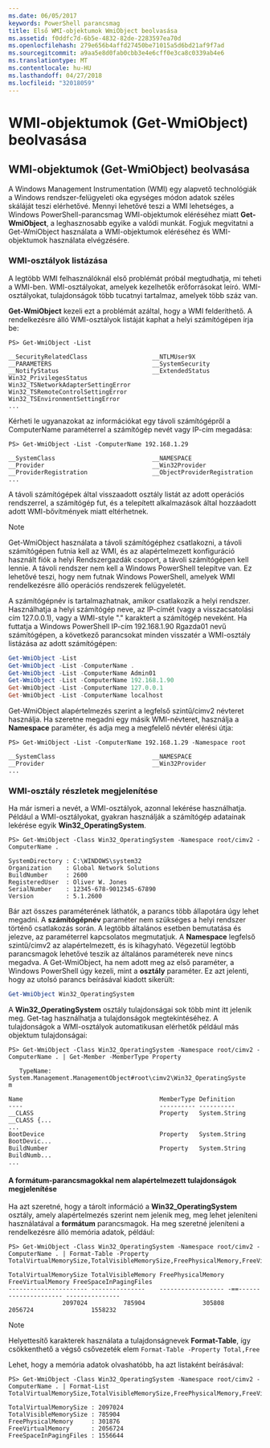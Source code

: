 ```yaml
---
ms.date: 06/05/2017
keywords: PowerShell parancsmag
title: Első WMI-objektumok WmiObject beolvasása
ms.assetid: f0ddfc7d-6b5e-4832-82de-2283597ea70d
ms.openlocfilehash: 279e656b4affd27450be71015a5d6bd21af9f7ad
ms.sourcegitcommit: a9aa5e8d0fab0cbb3e4e6cff0e3ca8c0339ab4e6
ms.translationtype: MT
ms.contentlocale: hu-HU
ms.lasthandoff: 04/27/2018
ms.locfileid: "32018059"
---
```

# <a name="getting-wmi-objects-get-wmiobject"></a>WMI-objektumok (Get-WmiObject) beolvasása

## <a name="getting-wmi-objects-get-wmiobject"></a>WMI-objektumok (Get-WmiObject) beolvasása

A Windows Management Instrumentation (WMI) egy alapvető technológiák a Windows rendszer-felügyeleti oka egységes módon adatok széles skáláját teszi elérhetővé. Mennyi lehetővé teszi a WMI lehetséges, a Windows PowerShell-parancsmag WMI-objektumok eléréséhez miatt **Get-WmiObject**, a leghasznosabb egyike a valódi munkát. Fogjuk megvitatni a Get-WmiObject használata a WMI-objektumok eléréséhez és WMI-objektumok használata elvégzésére.

### <a name="listing-wmi-classes"></a>WMI-osztályok listázása

A legtöbb WMI felhasználóknál első problémát próbál megtudhatja, mi teheti a WMI-ben. WMI-osztályokat, amelyek kezelhetők erőforrásokat leíró. WMI-osztályokat, tulajdonságok több tucatnyi tartalmaz, amelyek több száz van.

**Get-WmiObject** kezeli ezt a problémát azáltal, hogy a WMI felderíthető. A rendelkezésre álló WMI-osztályok listáját kaphat a helyi számítógépen írja be:

```
PS> Get-WmiObject -List

__SecurityRelatedClass                  __NTLMUser9X
__PARAMETERS                            __SystemSecurity
__NotifyStatus                          __ExtendedStatus
Win32_PrivilegesStatus                  Win32_TSNetworkAdapterSettingError
Win32_TSRemoteControlSettingError       Win32_TSEnvironmentSettingError
...
```

Kérheti le ugyanazokat az információkat egy távoli számítógépről a ComputerName paraméterrel a számítógép nevét vagy IP-cím megadása:

```
PS> Get-WmiObject -List -ComputerName 192.168.1.29

__SystemClass                           __NAMESPACE
__Provider                              __Win32Provider
__ProviderRegistration                  __ObjectProviderRegistration
...
```

A távoli számítógépek által visszaadott osztály listát az adott operációs rendszerrel, a számítógép fut, és a telepített alkalmazások által hozzáadott adott WMI-bővítmények miatt eltérhetnek.

> [!NOTE]
> Get-WmiObject használata a távoli számítógéphez csatlakozni, a távoli számítógépen futnia kell az WMI, és az alapértelmezett konfiguráció használt fiók a helyi Rendszergazdák csoport, a távoli számítógépen kell lennie. A távoli rendszer nem kell a Windows PowerShell telepítve van. Ez lehetővé teszi, hogy nem futnak Windows PowerShell, amelyek WMI rendelkezésre álló operációs rendszerek felügyeletét.

A számítógépnév is tartalmazhatnak, amikor csatlakozik a helyi rendszer. Használhatja a helyi számítógép neve, az IP-címét (vagy a visszacsatolási cím 127.0.0.1), vagy a WMI-style "." karaktert a számítógép neveként. Ha futtatja a Windows PowerShell IP-cím 192.168.1.90 Rgazda01 nevű számítógépen, a következő parancsokat minden visszatér a WMI-osztály listázása az adott számítógépen:

```powershell
Get-WmiObject -List
Get-WmiObject -List -ComputerName .
Get-WmiObject -List -ComputerName Admin01
Get-WmiObject -List -ComputerName 192.168.1.90
Get-WmiObject -List -ComputerName 127.0.0.1
Get-WmiObject -List -ComputerName localhost
```

Get-WmiObject alapértelmezés szerint a legfelső szintű/cimv2 névteret használja. Ha szeretne megadni egy másik WMI-névteret, használja a **Namespace** paraméter, és adja meg a megfelelő névtér elérési útja:

```
PS> Get-WmiObject -List -ComputerName 192.168.1.29 -Namespace root

__SystemClass                           __NAMESPACE
__Provider                              __Win32Provider
...
```

### <a name="displaying-wmi-class-details"></a>WMI-osztály részletek megjelenítése

Ha már ismeri a nevét, a WMI-osztályok, azonnal lekérése használhatja. Például a WMI-osztályokat, gyakran használják a számítógép adatainak lekérése egyik **Win32_OperatingSystem**.

```
PS> Get-WmiObject -Class Win32_OperatingSystem -Namespace root/cimv2 -ComputerName .

SystemDirectory : C:\WINDOWS\system32
Organization    : Global Network Solutions
BuildNumber     : 2600
RegisteredUser  : Oliver W. Jones
SerialNumber    : 12345-678-9012345-67890
Version         : 5.1.2600
```

Bár azt összes paraméterének láthatók, a parancs több állapotára úgy lehet megadni. A **számítógépnév** paraméter nem szükséges a helyi rendszer történő csatlakozás során. A legtöbb általános esetben bemutatása és jelezve, az paraméterrel kapcsolatos megmutatjuk. A **Namespace** legfelső szintű/cimv2 az alapértelmezett, és is kihagyható. Végezetül legtöbb parancsmagok lehetővé teszik az általános paraméterek neve nincs megadva. A Get-WmiObject, ha nem adott meg az első paraméter, a Windows PowerShell úgy kezeli, mint a **osztály** paraméter. Ez azt jelenti, hogy az utolsó parancs beírásával kiadott sikerült:

```powershell
Get-WmiObject Win32_OperatingSystem
```

A **Win32_OperatingSystem** osztály tulajdonságai sok több mint itt jelenik meg. Get-tag használhatja a tulajdonságok megtekintéséhez. A tulajdonságok a WMI-osztályok automatikusan elérhetők például más objektum tulajdonságai:

```
PS> Get-WmiObject -Class Win32_OperatingSystem -Namespace root/cimv2 -ComputerName . | Get-Member -MemberType Property

   TypeName: System.Management.ManagementObject#root\cimv2\Win32_OperatingSyste
m

Name                                      MemberType Definition
----                                      ---------- ----------
__CLASS                                   Property   System.String __CLASS {...
...
BootDevice                                Property   System.String BootDevic...
BuildNumber                               Property   System.String BuildNumb...
...
```

#### <a name="displaying-non-default-properties-with-format-cmdlets"></a>A formátum-parancsmagokkal nem alapértelmezett tulajdonságok megjelenítése

Ha azt szeretné, hogy a tárolt információ a **Win32_OperatingSystem** osztály, amely alapértelmezés szerint nem jelenik meg, meg lehet jeleníteni használatával a **formátum** parancsmagok. Ha meg szeretné jeleníteni a rendelkezésre álló memória adatok, például:

```
PS> Get-WmiObject -Class Win32_OperatingSystem -Namespace root/cimv2 -ComputerName . | Format-Table -Property TotalVirtualMemorySize,TotalVisibleMemorySize,FreePhysicalMemory,FreeVirtualMemory,FreeSpaceInPagingFiles

TotalVirtualMemorySize TotalVisibleMemory FreePhysicalMemory FreeVirtualMemory FreeSpaceInPagingFiles
---------------------- ---------------    ------------------ -==--------------------- ---------------
               2097024          785904                305808           2056724                1558232
```

> [!NOTE]
> Helyettesítő karakterek használata a tulajdonságnevek **Format-Table**, így csökkenthető a végső csővezeték elem `Format-Table -Property Total,Free`

Lehet, hogy a memória adatok olvashatóbb, ha azt listaként beírásával:

```
PS> Get-WmiObject -Class Win32_OperatingSystem -Namespace root/cimv2 -ComputerName . | Format-List TotalVirtualMemorySize,TotalVisibleMemorySize,FreePhysicalMemory,FreeVirtualMemory,FreeSpaceInPagingFiles

TotalVirtualMemorySize : 2097024
TotalVisibleMemorySize : 785904
FreePhysicalMemory     : 301876
FreeVirtualMemory      : 2056724
FreeSpaceInPagingFiles : 1556644
```
